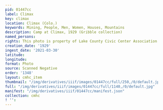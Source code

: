 ```yaml
---
pid: 01447cc
label: Climax
key: climax
location: Climax (Colo.)
keywords: Mining, People, Men, Women, Houses, Mountains
description: Camp at Climax, 1929 (Gribble collection)
named_persons: 
rights: This photo is property of Lake County Civic Center Association.
creation_date: '1929'
ingest_date: '2021-03-30'
latitude: 
longitude: 
format: Photo
source: Scanned Negative
order: '1348'
layout: cmhc_item
thumbnail: "/img/derivatives/iiif/images/01447cc/full/250,/0/default.jpg"
full: "/img/derivatives/iiif/images/01447cc/full/1140,/0/default.jpg"
manifest: "/img/derivatives/iiif/01447cc/manifest.json"
collection: cmhc
! '': 
---
```

